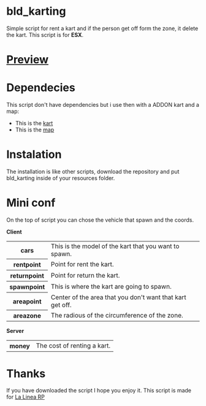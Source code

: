 # bld_karting
Simple script for rent a kart and if the person get off form the zone, it delete the kart. 
This script is for **ESX**.

# <a href="" target="_blank">Preview</a>

# Dependecies
This script don't have dependencies but i use then with a ADDON kart and a map:
- This is the <a href="https://www.gta5-mods.com/vehicles/shifter-kart-125cc-addon-replace" target="_blank">kart</a>
- This is the <a href="https://forum.cfx.re/t/map-karting-track-race/2270220" target="_blank">map</a>

# Instalation
The installation is like other scripts, download the repository and put bld_karting inside of your resources folder.

# Mini conf
On the top of script you can chose the vehicle that spawn and the coords.

**Client**
<table>
  <tr>
    <th>cars</th>
    <td>This is the model of the kart that you want to spawn.</td>
  </tr>
  <tr>
    <th>rentpoint</th>
    <td>Point for rent the kart.</td>
  </tr>
  <tr>
    <th>returnpoint</th>
    <td>Point for return the kart.</td>
  </tr>
  <tr>
    <th>spawnpoint</th>
    <td>This is where the kart are going to spawn.</td>
  </tr>
  <tr>
    <th>areapoint</th>
    <td>Center of the area that you don't want that kart get off.</td>
  </tr>
  <tr>
    <th>areazone</th>
    <td>The radious of the circumference of the zone.</td>
  </tr>
</table>

**Server**
<table>
  <tr>
    <th>money</th>
    <td>The cost of renting a kart.</td>
  </tr>
</table>

# Thanks
If you have downloaded the script I hope you enjoy it. This script is made for <a href="https://discord.gg/aK3CK8CDxP">La Linea RP</a>
